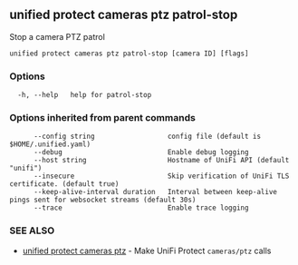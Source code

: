 ## unified protect cameras ptz patrol-stop

Stop a camera PTZ patrol

```
unified protect cameras ptz patrol-stop [camera ID] [flags]
```

### Options

```
  -h, --help   help for patrol-stop
```

### Options inherited from parent commands

```
      --config string                  config file (default is $HOME/.unified.yaml)
      --debug                          Enable debug logging
      --host string                    Hostname of UniFi API (default "unifi")
      --insecure                       Skip verification of UniFi TLS certificate. (default true)
      --keep-alive-interval duration   Interval between keep-alive pings sent for websocket streams (default 30s)
      --trace                          Enable trace logging
```

### SEE ALSO

* [unified protect cameras ptz](unified_protect_cameras_ptz.md)	 - Make UniFi Protect `cameras/ptz` calls

